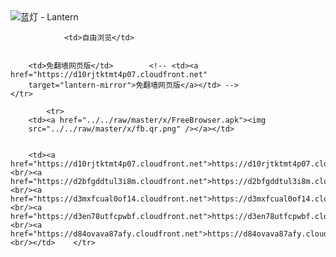 

<img src="../../raw/master/x/8e0a2b81.c82003be.LanternYellow2.png" alt="蓝灯 - Lantern"/>
<table>
    <tr>
                
                <td>自由浏览</td>
        
        
        <td>免翻墙网页版</td>        <!-- <td><a href="https://d10rjtktmt4p07.cloudfront.net"
        target="lantern-mirror">免翻墙网页版</a></td> -->
    </tr>
    
            <tr>
        <td><a href="../../raw/master/x/FreeBrowser.apk"><img
        src="../../raw/master/x/fb.qr.png" /></a></td>

        
        <td><a href="https://d10rjtktmt4p07.cloudfront.net">https://d10rjtktmt4p07.cloudfront.net</a><br/><a href="https://d2bfgddtul3i8m.cloudfront.net">https://d2bfgddtul3i8m.cloudfront.net</a><br/><a href="https://d3mxfcual0of14.cloudfront.net">https://d3mxfcual0of14.cloudfront.net</a><br/><a href="https://d3en78utfcpwbf.cloudfront.net">https://d3en78utfcpwbf.cloudfront.net</a><br/><a href="https://d84ovava87afy.cloudfront.net">https://d84ovava87afy.cloudfront.net</a><br/></td>    </tr>
</table>

